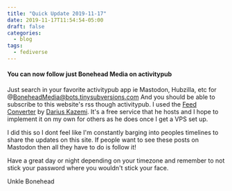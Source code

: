 ```yaml
---
title: "Quick Update 2019-11-17"
date: 2019-11-17T11:54:54-05:00
draft: false
categories:
  - blog
tags:
  - fediverse
---
```


#### You can now follow just Bonehead Media on activitypub
Just search in your favorite activitypub app ie Mastodon, Hubzilla, etc for @BoneheadMedia@bots.tinysubversions.com
And you should be able to subscribe to this website's rss though activitypub. I used the [Feed Converter](https://bots.tinysubversions.com/) by [Darius Kazemi](https://friend.camp/@darius). It's a free service that he hosts and I hope to implement it on my own for others as he does once I get a VPS set up. 

I did this so I dont feel like I'm constantly barging into peoples timelines to share the updates on this site. If people want to see these posts on Mastodon then all they have to do is follow it! 

Have a great day or night depending on your timezone and remember to not stick your password where you wouldn't stick your face.

Unkle Bonehead